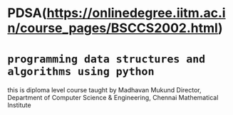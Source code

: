 # PDSA(https://onlinedegree.iitm.ac.in/course_pages/BSCCS2002.html)
# `programming data structures and algorithms using python`
this is diploma level course taught by  Madhavan Mukund
Director, Department of Computer Science & Engineering, Chennai Mathematical Institute 
